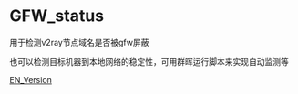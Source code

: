 # GFW_status

用于检测v2ray节点域名是否被gfw屏蔽

也可以检测目标机器到本地网络的稳定性，可用群晖运行脚本来实现自动监测等

[EN_Version](/README_EN.md)
